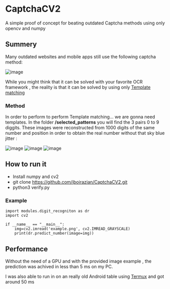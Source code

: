 # CaptchaCV2
A simple proof of concept for beating outdated Captcha methods using only opencv and numpy

## Summery

Many outdated websites and mobile apps still use the following captcha method:

![image](https://github.com/jboirazian/CaptchaCV2/assets/21143405/e0f80433-8e73-4cb9-a5b3-6f65eb995c65)

While you might think that it can be solved with your favorite OCR framework , the reality is that it can be solved by using only [Template matching](https://docs.opencv.org/4.x/d4/dc6/tutorial_py_template_matching.html)


### Method

In order to perform to perform Template matching... we are gonna need templates. In the folder **/selected_patterns** you will find the 3 pairs 0 to 9 diggits.
These images were reconstructed from 1000 digits of the same number and position in order to obtain the real number without that sky blue jitter :

![image](https://github.com/jboirazian/CaptchaCV2/assets/21143405/75e70ec7-6f1a-4ce6-93b2-9ebf06ce5361) ![image](https://github.com/jboirazian/CaptchaCV2/assets/21143405/641b76f1-abc0-4802-b0ad-b7952faf7f60) ![image](https://github.com/jboirazian/CaptchaCV2/assets/21143405/47169727-ec31-4349-a487-bf2c0f9bc4b4)


## How to run it

+ Install numpy and cv2
+ git clone https://github.com/jboirazian/CaptchaCV2.git
+ python3 verify.py

### Example

```python3
import modules.digit_recogniton as dr
import cv2

if __name__ == "__main__":
    img=cv2.imread('example.png', cv2.IMREAD_GRAYSCALE)
    print(dr.predict_number(image=img))
```

## Performance

Without the need of a GPU and with the provided image example , the prediction was achived in less than 5 ms on my PC.

I was also able to run in on an really old Android table using [Termux](https://termux.dev/en/) and got around 50 ms 





